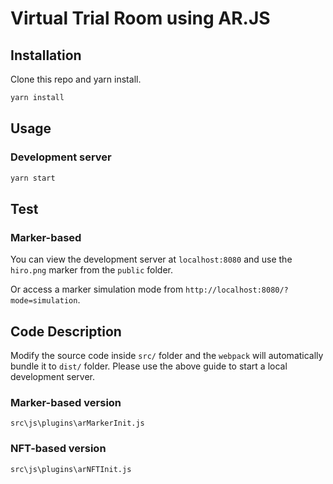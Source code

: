 
# Virtual Trial Room using AR.JS


## Installation

Clone this repo and yarn install.

```bash
yarn install
```

## Usage

### Development server

```bash
yarn start
```

## Test

### Marker-based
You can view the development server at `localhost:8080` and use the `hiro.png` marker from the `public` folder.

Or access a marker simulation mode from `http://localhost:8080/?mode=simulation`.

## Code Description
Modify the source code inside `src/` folder and the `webpack` will automatically bundle it to `dist/` folder. Please use the above guide to start a local development server.

### Marker-based version

`src\js\plugins\arMarkerInit.js`

### NFT-based version

`src\js\plugins\arNFTInit.js`
